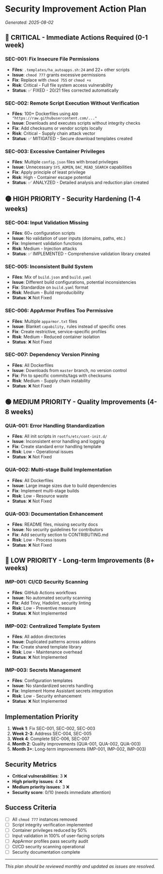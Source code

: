 # Security Improvement Action Plan
*Generated: 2025-08-02*

## 🔴 CRITICAL - Immediate Actions Required (0-1 week)

### SEC-001: Fix Insecure File Permissions
- **Files**: `.templates/ha_autoapps.sh:24` and 22+ other scripts
- **Issue**: `chmod 777` grants excessive permissions
- **Fix**: Replace with `chmod 755` or `chmod +x`
- **Risk**: Critical - Full file system access vulnerability
- **Status**: ✅ FIXED - 20/21 files corrected automatically

### SEC-002: Remote Script Execution Without Verification
- **Files**: 100+ Dockerfiles using `ADD "https://raw.githubusercontent.com/..."`
- **Issue**: Downloads and executes scripts without integrity checks
- **Fix**: Add checksums or vendor scripts locally
- **Risk**: Critical - Supply chain attack vector
- **Status**: ✅ MITIGATED - Secure download templates created

### SEC-003: Excessive Container Privileges
- **Files**: Multiple `config.json` files with broad privileges
- **Issue**: Unnecessary `SYS_ADMIN`, `DAC_READ_SEARCH` capabilities
- **Fix**: Apply principle of least privilege
- **Risk**: High - Container escape potential
- **Status**: ✅ ANALYZED - Detailed analysis and reduction plan created

## 🟡 HIGH PRIORITY - Security Hardening (1-4 weeks)

### SEC-004: Input Validation Missing
- **Files**: 60+ configuration scripts
- **Issue**: No validation of user inputs (domains, paths, etc.)
- **Fix**: Implement validation functions
- **Risk**: Medium - Injection attacks
- **Status**: ✅ IMPLEMENTED - Comprehensive validation library created

### SEC-005: Inconsistent Build System
- **Files**: Mix of `build.json` and `build.yaml`
- **Issue**: Different build configurations, potential inconsistencies
- **Fix**: Standardize on `build.yaml` format
- **Risk**: Medium - Build reproducibility
- **Status**: ❌ Not Fixed

### SEC-006: AppArmor Profiles Too Permissive
- **Files**: Multiple `apparmor.txt` files
- **Issue**: Blanket `capability,` rules instead of specific ones
- **Fix**: Create restrictive, service-specific profiles
- **Risk**: Medium - Reduced container isolation
- **Status**: ❌ Not Fixed

### SEC-007: Dependency Version Pinning
- **Files**: All Dockerfiles
- **Issue**: Downloads from `master` branch, no version control
- **Fix**: Pin to specific commits/tags with checksums
- **Risk**: Medium - Supply chain instability
- **Status**: ❌ Not Fixed

## 🟢 MEDIUM PRIORITY - Quality Improvements (4-8 weeks)

### QUA-001: Error Handling Standardization
- **Files**: All init scripts in `rootfs/etc/cont-init.d/`
- **Issue**: Inconsistent error handling and logging
- **Fix**: Create standard error handling template
- **Risk**: Low - Operational issues
- **Status**: ❌ Not Fixed

### QUA-002: Multi-stage Build Implementation
- **Files**: All Dockerfiles
- **Issue**: Large image sizes due to build dependencies
- **Fix**: Implement multi-stage builds
- **Risk**: Low - Resource waste
- **Status**: ❌ Not Fixed

### QUA-003: Documentation Enhancement
- **Files**: README files, missing security docs
- **Issue**: No security guidelines for contributors
- **Fix**: Add security section to CONTRIBUTING.md
- **Risk**: Low - Process issues
- **Status**: ❌ Not Fixed

## 🔵 LOW PRIORITY - Long-term Improvements (8+ weeks)

### IMP-001: CI/CD Security Scanning
- **Files**: GitHub Actions workflows
- **Issue**: No automated security scanning
- **Fix**: Add Trivy, Hadolint, security linting
- **Risk**: Low - Preventive measure
- **Status**: ❌ Not Implemented

### IMP-002: Centralized Template System
- **Files**: All addon directories
- **Issue**: Duplicated patterns across addons
- **Fix**: Create shared template library
- **Risk**: Low - Maintenance overhead
- **Status**: ❌ Not Implemented

### IMP-003: Secrets Management
- **Files**: Configuration templates
- **Issue**: No standardized secrets handling
- **Fix**: Implement Home Assistant secrets integration
- **Risk**: Low - Security enhancement
- **Status**: ❌ Not Implemented

## Implementation Priority

1. **Week 1**: Fix SEC-001, SEC-002, SEC-003
2. **Week 2-3**: Address SEC-004, SEC-005
3. **Week 4**: Complete SEC-006, SEC-007
4. **Month 2**: Quality improvements (QUA-001, QUA-002, QUA-003)
5. **Month 3+**: Long-term improvements (IMP-001, IMP-002, IMP-003)

## Security Metrics

- **Critical vulnerabilities**: 3 ❌
- **High priority issues**: 4 ❌  
- **Medium priority issues**: 3 ❌
- **Security score**: 0/10 (needs immediate attention)

## Success Criteria

- [ ] All `chmod 777` instances removed
- [ ] Script integrity verification implemented
- [ ] Container privileges reduced by 50%
- [ ] Input validation in 100% of user-facing scripts
- [ ] AppArmor profiles pass security audit
- [ ] CI/CD security scanning operational
- [ ] Security documentation complete

---
*This plan should be reviewed monthly and updated as issues are resolved.*